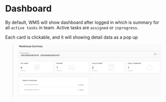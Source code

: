 # Dashboard

By default, WMS will show dashboard after logged in which is summary for all `active tasks` in team. Active tasks are `assigned` or `inprogress`.

Each card is clickable, and it will showing detail data as a pop up



> ![logo](_media/cap8.png)